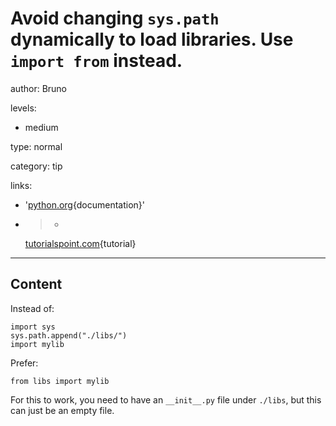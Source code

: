 # Avoid changing `sys.path` dynamically to load libraries. Use `import from` instead.
author: Bruno

levels:

  - medium

type: normal

category: tip

links:

  - '[python.org](https://docs.python.org/2/tutorial/modules.html){documentation}'

  - >-
    [tutorialspoint.com](http://www.tutorialspoint.com/python/python_modules.htm){tutorial}

---
## Content

Instead of:
```
import sys
sys.path.append("./libs/")
import mylib
```
Prefer:
```
from libs import mylib
```
For this to work, you need to have an `__init__.py` file under `./libs`, but this can just be an empty file.